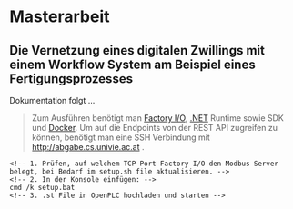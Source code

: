 # Masterarbeit
## Die Vernetzung eines digitalen Zwillings mit einem Workflow System am Beispiel eines Fertigungsprozesses
Dokumentation folgt ...

> Zum Ausführen benötigt man [Factory I/O](https://factoryio.com/start-trial), [.NET](https://dotnet.microsoft.com/en-us/download/dotnet/5.0) Runtime sowie SDK und [Docker](https://www.docker.com/). Um auf die Endpoints von der REST API zugreifen zu können, benötigt man eine SSH Verbindung mit http://abgabe.cs.univie.ac.at .
```
<!-- 1. Prüfen, auf welchem TCP Port Factory I/O den Modbus Server belegt, bei Bedarf im setup.sh file aktualisieren. -->
<!-- 2. In der Konsole einfügen: -->
cmd /k setup.bat
<!-- 3. .st File in OpenPLC hochladen und starten -->
```